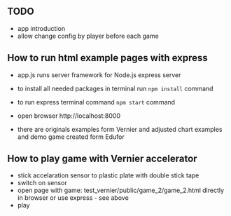 ## TODO
- app introduction
- allow change config by player before each game

## How to run html example pages with express
- app.js runs server framework for Node.js express server
- to install all needed packages in terminal run `npm install` command
- to run express terminal command  `npm start` command
- open browser http://localhost:8000
  
- there are originals examples form Vernier and adjusted chart examples and demo game created form Edufor

## How to play game with Vernier accelerator
- stick accelaration sensor to plastic plate with double stick tape
- switch on sensor
- open page with game: test_vernier/public/game_2/game_2.html directly in browser or use express - see above
- play
